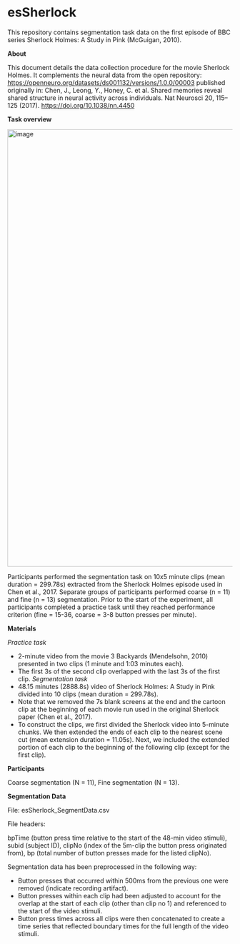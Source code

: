 # esSherlock
This repository contains segmentation task data on the first episode of BBC series Sherlock Holmes: A Study in Pink (McGuigan, 2010). 

**About**

This document details the data collection procedure for the movie Sherlock Holmes. It complements the neural data from the open repository: https://openneuro.org/datasets/ds001132/versions/1.0.0/00003 published originally in: Chen, J., Leong, Y., Honey, C. et al. Shared memories reveal shared structure in neural activity across individuals. Nat Neurosci 20, 115–125 (2017). https://doi.org/10.1038/nn.4450

**Task overview**

<img width="980" alt="image" src="https://github.com/ksasmita/esSherlock/assets/20369844/542e2d22-edf2-4db0-a3fb-5d94d670b00a">
 
Participants performed the segmentation task on 10x5 minute clips (mean duration = 299.78s) extracted from the Sherlock Holmes episode used in Chen et al., 2017. Separate groups of participants performed coarse (n = 11) and fine (n = 13) segmentation. 
Prior to the start of the experiment, all participants completed a practice task until they reached performance criterion (fine = 15-36, coarse = 3-8 button presses per minute). 

**Materials**

_Practice task_ 
* 2-minute video from the movie 3 Backyards (Mendelsohn, 2010) presented in two clips (1 minute and 1:03 minutes each). 
* The first 3s of the second clip overlapped with the last 3s of the first clip. 
_Segmentation task_
* 48.15 minutes (2888.8s) video of Sherlock Holmes: A Study in Pink divided into 10 clips (mean duration = 299.78s).
* Note that we removed the 7s blank screens at the end and the cartoon clip at the beginning of each movie run used in the original Sherlock paper (Chen et al., 2017). 
* To construct the clips, we first divided the Sherlock video into 5-minute chunks. We then extended the ends of each clip to the nearest scene cut (mean extension duration = 11.05s). Next, we included the extended portion of each clip to the beginning of the following clip (except for the first clip). 

**Participants** 

Coarse segmentation (N = 11), Fine segmentation (N = 13). 

**Segmentation Data**

File: esSherlock_SegmentData.csv

File headers: 

bpTime (button press time relative to the start of the 48-min video stimuli), subid (subject ID), clipNo (index of the 5m-clip the button press originated from), bp (total number of button presses made for the listed clipNo). 

Segmentation data has been preprocessed in the following way: 
* Button presses that occurred within 500ms from the previous one were removed (indicate recording artifact).
* Button presses within each clip had been adjusted to account for the overlap at the start of each clip (other than clip no 1) and referenced to the start of the video stimuli.
* Button press times across all clips were then concatenated to create a time series that reflected boundary times for the full length of the video stimuli.
